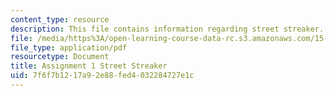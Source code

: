 ```yaml
---
content_type: resource
description: This file contains information regarding street streaker.
file: /media/https%3A/open-learning-course-data-rc.s3.amazonaws.com/15-067-competitive-decision-making-and-negotiation-spring-2011/7f6f7b1217a92e88fed4032284727e1c_MIT15_067S11_assgn01.pdf
file_type: application/pdf
resourcetype: Document
title: Assignment 1 Street Streaker
uid: 7f6f7b12-17a9-2e88-fed4-032284727e1c
---
```

